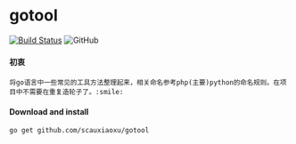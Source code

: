 # gotool
[![Build Status](https://travis-ci.org/scauxiaoxu/gotool.svg?branch=main)](https://travis-ci.org/scauxiaoxu/gotool)
![GitHub](https://img.shields.io/github/license/scauxiaoxu/gotool)

#### 初衷

    将go语言中一些常见的工具方法整理起来，相关命名参考php(主要)python的命名规则。在项目中不需要在重复造轮子了。:smile:

#### Download and install

    go get github.com/scauxiaoxu/gotool
